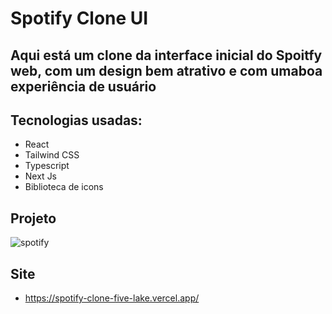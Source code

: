 # Spotify Clone UI

## Aqui está um clone da interface inicial do Spoitfy web, com um design bem atrativo e com umaboa experiência de usuário

## Tecnologias usadas:
- React
- Tailwind CSS
- Typescript
- Next Js
- Biblioteca de icons

## Projeto
![spotify](https://github.com/013Edu/spotify-clone/assets/91925011/733f286f-f6c7-4e60-8b11-642522adacc7)

## Site
- https://spotify-clone-five-lake.vercel.app/
